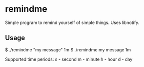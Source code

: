 # remindme
Simple program to remind yourself of simple things. Uses libnotify.

## Usage
$ ./remindme "my message" 1m
$ ./remindme my message 1m

Supported time periods:
s - second
m - minute
h - hour
d - day
